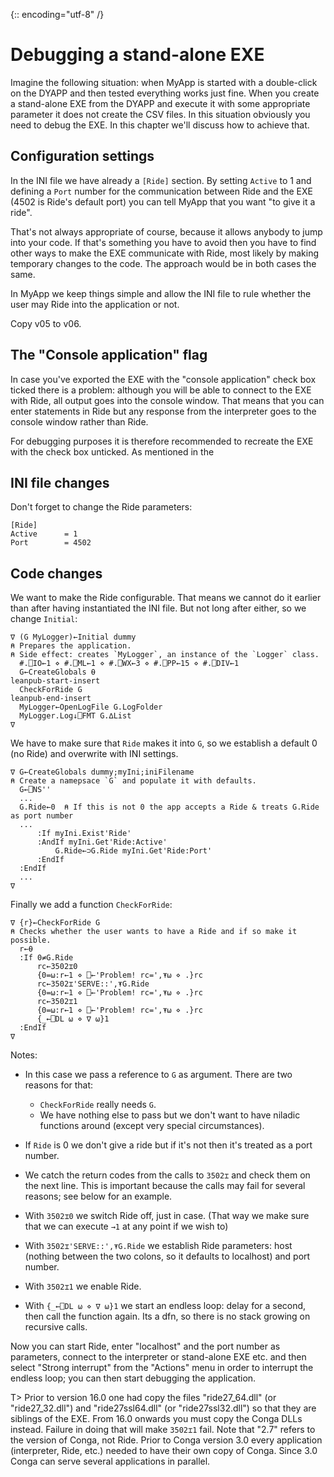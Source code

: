 {:: encoding="utf-8" /}

Debugging a stand-alone EXE
===========================


Imagine the following situation: when MyApp is started with a double-click on the DYAPP and then tested everything works just fine. When you create a stand-alone EXE from the DYAPP and execute it with some appropriate parameter it does not create the CSV files. In this situation obviously you need to debug the EXE. In this chapter we'll discuss how to achieve that.


Configuration settings
----------------------

In the INI file we have already a `[Ride]` section. By setting `Active` to 1 and defining a `Port` number for the communication between Ride and the EXE (4502 is Ride's default port) you can tell MyApp that you want "to give it a ride".

That's not always appropriate of course, because it allows anybody to jump into your code. If that's something you have to avoid then you have to find other ways to make the EXE communicate with Ride, most likely by making temporary changes to the code. The approach would be in both cases the same.

In MyApp we keep things simple and allow the INI file to rule whether the user may Ride into the application or not.

Copy v05 to v06.


The "Console application" flag
------------------------------

In case you've exported the EXE with the "console application" check box ticked there is a problem: although you will be able to connect to the EXE with Ride, all output goes into the console window. That means that you can enter statements in Ride but any response from the interpreter goes to the console window rather than Ride.

For debugging purposes it is therefore recommended to recreate the EXE with the check box unticked. As mentioned in the 


INI file changes
----------------

Don't forget to change the Ride parameters:

~~~
[Ride]
Active      = 1
Port        = 4502
~~~

Code changes
------------

We want to make the Ride configurable. That means we cannot do it earlier than after having instantiated the INI file. But not long after either, so we change `Initial`:

~~~
∇ (G MyLogger)←Initial dummy
⍝ Prepares the application.
⍝ Side effect: creates `MyLogger`, an instance of the `Logger` class.
  #.⎕IO←1 ⋄ #.⎕ML←1 ⋄ #.⎕WX←3 ⋄ #.⎕PP←15 ⋄ #.⎕DIV←1
  G←CreateGlobals ⍬
leanpub-start-insert  
  CheckForRide G
leanpub-end-insert  
  MyLogger←OpenLogFile G.LogFolder
  MyLogger.Log↓⎕FMT G.∆List
∇
~~~    

We have to make sure that `Ride` makes it into `G`, so we establish a default 0 (no Ride) and overwrite with INI settings.

~~~
∇ G←CreateGlobals dummy;myIni;iniFilename
⍝ Create a namepsace `G` and populate it with defaults.
  G←⎕NS''
  ...  
  G.Ride←0  ⍝ If this is not 0 the app accepts a Ride & treats G.Ride as port number
  ...
      :If myIni.Exist'Ride'
      :AndIf myIni.Get'Ride:Active'
          G.Ride←⊃G.Ride myIni.Get'Ride:Port'
      :EndIf
  :EndIf
  ...
∇
~~~

Finally we add a function `CheckForRide`:

~~~
∇ {r}←CheckForRide G
⍝ Checks whether the user wants to have a Ride and if so make it possible.
  r←⍬
  :If 0≠G.Ride
      rc←3502⌶0
      {0=⍵:r←1 ⋄ ⎕←'Problem! rc=',⍕⍵ ⋄ .}rc
      rc←3502⌶'SERVE::',⍕G.Ride
      {0=⍵:r←1 ⋄ ⎕←'Problem! rc=',⍕⍵ ⋄ .}rc
      rc←3502⌶1
      {0=⍵:r←1 ⋄ ⎕←'Problem! rc=',⍕⍵ ⋄ .}rc
      {_←⎕DL ⍵ ⋄ ∇ ⍵}1
  :EndIf
∇
~~~

Notes:

* In this case we pass a reference to `G` as argument. There are two reasons for that:
  * `CheckForRide` really needs `G`.
  * We have nothing else to pass but we don't want to have niladic functions around (except very special circumstances).
  
* If `Ride` is 0 we don't give a ride but if it's not then it's treated as a port number.

* We catch the return codes from the calls to `3502⌶` and check them on the next line. This is important because the calls may fail for several reasons; see below for an example.

* With `3502⌶0` we switch Ride off, just in case. (That way we make sure that we can execute `→1` at any point if we wish to)

* With `3502⌶'SERVE::',⍕G.Ride` we establish Ride parameters: host (nothing between the two colons, so it defaults to localhost) and port number.

* With `3502⌶1` we enable Ride.

* With `{_←⎕DL ⍵ ⋄ ∇ ⍵}1` we start an endless loop: delay for a second, then call the function again. Its a dfn, so there is no stack growing on recursive calls.

Now you can start Ride, enter "localhost" and the port number as parameters, connect to the interpreter or stand-alone EXE etc. and then select "Strong interrupt" from the "Actions" menu in order to interrupt the endless loop; you can then start debugging the application.

T> Prior to version 16.0 one had copy the files "ride27_64.dll" (or "ride27_32.dll") and "ride27ssl64.dll" (or "ride27ssl32.dll") so that they are siblings of the EXE. From 16.0 onwards you must copy the Conga DLLs instead. Failure in doing that will make `3502⌶1` fail. Note that "2.7" refers to the version of Conga, not Ride. Prior to Conga version 3.0 every application (interpreter, Ride, etc.) needed to have their own copy of Conga. Since 3.0 Conga can serve several applications in parallel.